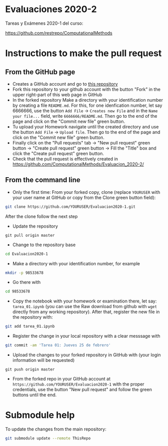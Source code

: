 # Evaluaciones 2020-2
Tareas y Exámenes 2020-1 del curso:

https://github.com/restrepo/ComputationalMethods

# Instructions to make the pull request
## From the GitHub page
* Creates a GitHub account and go to [this repository](https://github.com/ComputationalMethods/Evaluacion_2020-2/)
* Fork this repository to your github account with the button "Fork" in the upper right-part of this web page in GitHub
* In the forked repository  Make a directory with your identification number by creating a file `README.md`. For this, for one idenfication number, let say 6666666, use the button `Add File` → `Creates new File` and in the `Name your file...` field, write `6666666/README.md`. Then go to the end of the page and click on the "Commit new file" green button.
* Tu upload your Homework navigate until the created directory and use the button `Add File` → `Upload file`. Then go to the end of the page and click on the "Commit new file" green button.
* Finally click on the "Pull requests" tab → "New pull request" green button → "Create pull request" green button → Fill the "Title" box and click the "Create pull request" green button. 
* Check that the pull request is effectively created in https://github.com/ComputationalMethods/Evaluacion_2020-2/


## From the command line
* Only the first time: From your forked copy, clone (replace `YOURUSER` with your user name at GitHub or copy from the Clone green button field):
```bash
git clone https://github.com/YOURUSER/Evaluacion2020-1.git
```
After the clone follow the next step
* Update the repository
```
git pull origin master
```
* Change to the repository base
```bash
cd Evaluacion2020-1
```
* Make a directory with your identification number, for example
```bash
mkdir -p 98533678
```
* Go there with
```bash
cd 98533678
```
* Copy the notebook with your homework or examination there, let say: `tarea_01.ipynb` (you can use the Raw download from github with `wget` directly from any working repository). After that, register the new file in the repository with:
```bash
git add tarea_01.ipynb
```
* Register the change in your local repository with a clear messsage with
```bash
git commit -am 'Tarea 01: Jueves 25 de febrero'
```
* Upload the changes to your forked repository in GitHub with (your login information will be requested)
```
git push origin master
```
* From the forked repo in your GitHub account at `https://github.com/YOURUSER/Evaluacion2020-1` with the proper credentials, use the button "New pull request" and follow the green buttons until the end.

# Submodule help
To update the changes from the main repository:
```bash
git submodule update --remote ThisRepo
```

